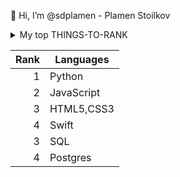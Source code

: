👋 Hi, I’m @sdplamen - Plamen Stoilkov
<details>
<summary>My top THINGS-TO-RANK</summary>
<ul>
<li>📚 I'm currently studying programming with Python at SoftUni academy - Bulgaria and getting a degree in web-development, data analitics with Python (about halfway through).</li>
<li>👀 I’m interested in automation software and creating useful web apps.</li>
<li>🌱 I’m currently learning Javascript & QA Engineering at this academy. I've also been playing with some JavaScript on the side.</li>
<li>📫 How to reach me > sdplamen@gmail.com <</li>
</ul>
</details>

| Rank | Languages |
|-----:|-----------|
|     1| Python    |
|     2| JavaScript|
|     3| HTML5,CSS3|
|     4| Swift     |
|     3| SQL       |
|     4| Postgres  |

